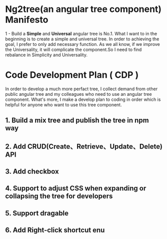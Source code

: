 # Ng2tree(an angular tree component) Manifesto
1 - Build a **Simple** and **Universal**  angular tree is No.1. What I want to in the beginning is 
to create a simple and universal tree. In order to achieving the goal, I prefer to only add necessary
function. As we all know, if we improve the Universality, it will complicate the component.So I need to
find rebalance in Simplicity and Universality.

# Code Development Plan ( CDP )
In order to develop a much more perfact tree, I collect demand from other public angular tree and my 
colleagues who need to use an angular tree component.
What's more, I make a develop plan to coding in order which is helpful for anyone who want to use this 
tree component.
## 1. Build a **mix** tree and publish the tree in npm way

## 2. Add CRUD(Create、Retrieve、Update、Delete) API

## 3. Add checkbox

## 4. Support to adjust CSS when expanding or collapsing the tree for developers

## 5. Support dragable

## 6. Add Right-click shortcut enu